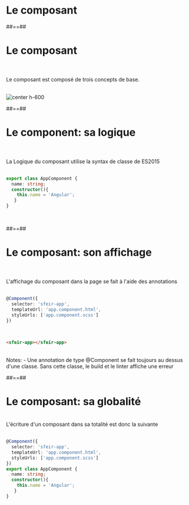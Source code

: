 <!-- .slide: class="transition-bg-grey-1 underline" -->
# Le composant

##==##

<!-- .slide -->
# Le composant
<br><br>
Le composant est composé de trois concepts de base.
<br><br>

![center h-600](assets/images/school/architecture/components.png)

##==##

<!-- .slide: class="with-code inconsolata" -->
# Le component: sa logique
<br><br>
La Logique du composant utilise la syntax de classe de ES2015
<br><br>

```typescript
export class AppComponent {
  name: string;
  constructor(){
    this.name = 'Angular';
   }
}
```
<!-- .element: class="big-code" -->
<br>

##==##

<!-- .slide: class="with-code inconsolata" -->
# Le composant: son affichage
<br><br>
L'affichage du composant dans la page se fait à l'aide des annotations
<br><br>
```typescript
@Component({
  selector: 'sfeir-app',
  templateUrl: 'app.component.html',
  styleUrls: ['app.component.scss']
})
```
<!-- .element: class="big-code" -->
<br>

```html
<sfeir-app></sfeir-app>
```
<!-- .element: class="big-code" -->
<br>
Notes:
- Une annotation de type @Component se fait toujours au dessus d'une classe. Sans cette classe, le build et le linter affiche une erreur

##==##

<!-- .slide: class="with-code inconsolata" -->
# Le composant: sa globalité
<br>
L'écriture d'un composant dans sa totalité est donc la suivante
<br><br>

```typescript
@Component({
  selector: 'sfeir-app',
  templateUrl: 'app.component.html',
  styleUrls: ['app.component.scss']
})
export class AppComponent {
  name: string;
  constructor(){
    this.name = 'Angular';
   }
}
```
<!-- .element: class="big-code" -->

